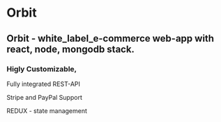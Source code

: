 # Orbit
## Orbit - white_label_e-commerce web-app with react, node, mongodb stack.
### Higly Customizable,

Fully integrated REST-API

Stripe and PayPal Support

REDUX - state management

